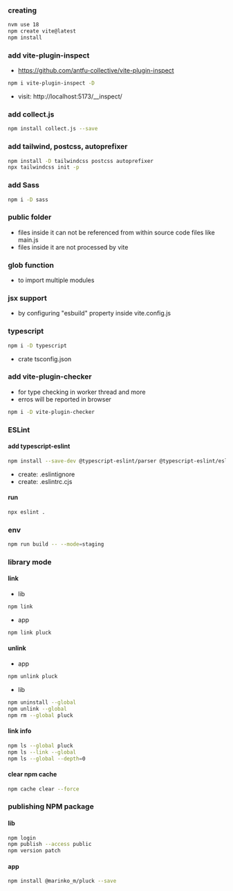 ### creating
```bash
nvm use 18
npm create vite@latest
npm install
```

### add vite-plugin-inspect
- https://github.com/antfu-collective/vite-plugin-inspect
```bash
npm i vite-plugin-inspect -D
```
- visit: http://localhost:5173/__inspect/


### add collect.js
```bash
npm install collect.js --save
```

### add tailwind, postcss, autoprefixer
```bash
npm install -D tailwindcss postcss autoprefixer
npx tailwindcss init -p
```

### add Sass
```bash
npm i -D sass
```

### public folder
- files inside it can not be referenced from within source code files like main.js
- files inside it are not processed by vite

### glob function
- to import multiple modules

### jsx support
- by configuring "esbuild" property inside vite.config.js

### typescript
```bash
npm i -D typescript
```
- crate tsconfig.json

### add vite-plugin-checker
- for type checking in worker thread and more
- erros will be reported in browser
```bash
npm i -D vite-plugin-checker
```

### ESLint
#### add typescript-eslint
```bash
npm install --save-dev @typescript-eslint/parser @typescript-eslint/eslint-plugin eslint typescript
```
- create: .eslintignore
- create: .eslintrc.cjs
#### run
```bash
npx eslint .
```

### env
```bash
npm run build -- --mode=staging
```

### library mode
#### link
- lib
```bash
npm link
```
- app
```bash
npm link pluck
```

#### unlink
- app
```bash
npm unlink pluck
```
- lib
```bash
npm uninstall --global
npm unlink --global
npm rm --global pluck
```

#### link info
```bash
npm ls --global pluck
npm ls --link --global
npm ls --global --depth=0
```

#### clear npm cache
```bash
npm cache clear --force
```

### publishing NPM package
#### lib
```bash
npm login
npm publish --access public
npm version patch
```
#### app
```bash
npm install @marinko_m/pluck --save
```